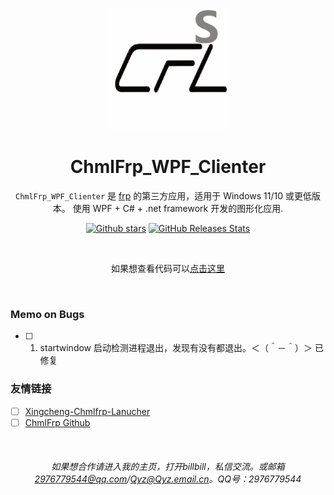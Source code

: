 <p align="center">
    <img src=".github/icon/CFL.png"
        height="195">
</p>

<div align="center">

# ChmlFrp_WPF_Clienter

`ChmlFrp_WPF_Clienter` 是 [frp](https://github.com/fatedier/frp) 的第三方应用，适用于 Windows 11/10 或更低版本。 使用 WPF + C# + .net framework 开发的图形化应用.

<a href="https://github.com/Qianyiaz/ChmlFrp_WPF_Clienter">![Github stars](https://img.shields.io/github/stars/Qianyiaz/ChmlFrp_WPF_Clienter.svg)</a>
[![GitHub Releases Stats](https://img.shields.io/github/downloads/Qianyiaz/ChmlFrp_WPF_Clienter/total.svg?logo=github)](https://github.com/Qianyiaz/ChmlFrp_WPF_Clienter)

<br/>
    
如果想查看代码可以[点击这里](/.code/ChmlFrp_WPF_Clienter)

<br/>

<div align="left">
    
### Memo on Bugs

- [ ] 1. startwindow 启动检测进程退出，发现有没有都退出。＜（＾－＾）＞ 已修复

### 友情链接

- [ ] [Xingcheng-Chmlfrp-Lanucher](https://github.com/FengXiang2233/Xingcheng-Chmlfrp-Lanucher)
- [ ] [ChmlFrp Github](https://github.com/TechCat-Team/ChmlFrp-Frp)

<br/>

<div align="center">
    
###### 如果想合作请进入我的主页，打开billbill，私信交流。或邮箱<2976779544@qq.com>/Qyz@Qyz.email.cn。QQ号：2976779544

